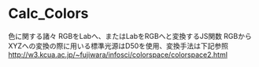 # Calc_Colors
色に関する諸々
RGBをLabへ、またはLabをRGBへと変換するJS関数
RGBからXYZへの変換の際に用いる標準光源はD50を使用、変換手法は下記参照
http://w3.kcua.ac.jp/~fujiwara/infosci/colorspace/colorspace2.html

